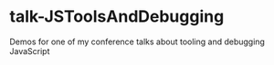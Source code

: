 talk-JSToolsAndDebugging
========================

Demos for one of my conference talks about tooling and debugging JavaScript
